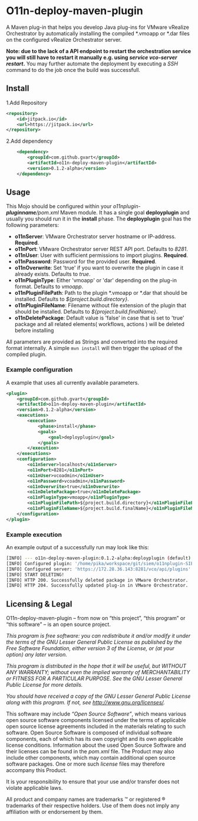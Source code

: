 # O11n-deploy-maven-plugin

A Maven plug-in that helps you develop Java plug-ins for VMware vRealize Orchestrator by automatically installing the compiled *.vmoapp or *.dar files on the configured vRealize Orchestrator server.

**Note: due to the lack of a API endpoint to restart the orchestration service you will still have to restart it manually e.g. using *service vco-server restart*.** You may further automate the deployment by executing a *SSH* command to do the job once the build was successfull.


## Install

1.Add Repository
```xml
<repository>
    <id>jitpack.io</id>
    <url>https://jitpack.io</url>
</repository>
```

2.Add dependency
```xml
	<dependency>
	    <groupId>com.github.gvart</groupId>
	    <artifactId>o11n-deploy-maven-plugin</artifactId>
	    <version>0.1.2-alpha</version>
	</dependency>
```

## Usage
This Mojo should be configured within your *o11nplugin-**pluginname**/pom.xml* Maven module. It has a single goal **deployplugin** and usually you should run it in the **install** phase. The **deployplugin** goal has the following parameters:

- **o11nServer**: VMware Orchestrator server hostname or IP-address. **Required**.
- **o11nPort**: VMware Orchestrator server REST API port. Defaults to *8281*.
- **o11nUser**: User with sufficient permissions to import plugins. **Required**.
- **o11nPassword**: Password for the provided user. **Required**.
- **o11nOverwrite**: Set 'true' if you want to overwrite the plugin in case it already exists. Defaults to *true*.
- **o11nPluginType**: Either 'vmoapp' or 'dar' depending on the plug-in format. Defaults to *vmoapp*.
- **o11nPluginFilePath**: Path to the plugin *.vmoapp or *.dar that should be installed. Defaults to *${project.build.directory}*.
- **o11nPluginFileName**: Filename without file extension of the plugin that should be installed. Defaults to *${project.build.finalName}*.
- **o11nDeletePackage**: Default value is 'false' in case that is set to 'true' package and all related elements( workflows, actions ) will be deleted before installing

All parameters are provided as Strings and converted into the required format internally. A simple `mvn install` will then trigger the upload of the compiled plugin.


### Example configuration
A example that uses all currently available parameters.

```xml
<plugin>
	<groupId>com.github.gvart</groupId>
	<artifactId>o11n-deploy-maven-plugin</artifactId>
	<version>0.1.2-alpha</version>
	<executions>
		<execution>
			<phase>install</phase>
			<goals>
				<goal>deployplugin</goal>
			</goals>
		</execution>
	</executions>
	<configuration>
		<o11nServer>localhost</o11nServer>
		<o11nPort>8281</o11nPort>
		<o11nUser>vcoadmin</o11nUser>
		<o11nPassword>vcoadmin</o11nPassword>
		<o11nOverwrite>true</o11nOverwrite>
		<o11nDeletePackage>true</o11nDeletePackage>
		<o11nPluginType>vmoapp</o11nPluginType>
		<o11nPluginFilePath>${project.build.directory}</o11nPluginFilePath>
		<o11nPluginFileName>${project.build.finalName}</o11nPluginFileName>
	</configuration>
</plugin>
```


### Example execution
 
 An example output of a successfully run may look like this:
```bash
[INFO] --- o11n-deploy-maven-plugin:0.1.2-alpha:deployplugin (default) @ o11nplugin-SIEM ---
[INFO] Configured plugin: '/home/pika/workspace/git/siem/o11nplugin-SIEM/target/o11nplugin-SIEM-1.0.0.vmoapp'.
[INFO] Configured server: 'https://172.28.36.143:8281/vco/api/plugins'.
[INFO] START DELETING!
[INFO] HTTP 200. Successfully deleted package in VMware Orchestrator.
[INFO] HTTP 204. Successfully updated plug-in in VMware Orchestrator.
```


## Licensing & Legal
O11n-deploy-maven-plugin – from now on “this project”, “this program” or “this software” – is an open source project.

*This program is free software: you can redistribute it and/or modify it under the terms of the GNU Lesser General Public License as published by the Free Software Foundation, either version 3 of the License, or (at your option) any later version.*

*This program is distributed in the hope that it will be useful, but WITHOUT ANY WARRANTY; without even the implied warranty of MERCHANTABILITY or FITNESS FOR A PARTICULAR PURPOSE. See the GNU Lesser General Public License for more details.*

*You should have received a copy of the GNU Lesser General Public License along with this program. If not, see http://www.gnu.org/licenses/.*


This software may include *“Open Source Software”*, which means various open source software components licensed under the terms of applicable open source license agreements included in the materials relating to such software. Open Source Software is composed of individual software components, each of which has its own copyright and its own applicable license conditions. Information about the used Open Source Software and their licenses can be found in the *pom.xml* file. The Product may also include other components, which may contain additional open source software packages. One or more such *license* files may therefore accompany this Product.

It is your responsibility to ensure that your use and/or transfer does not violate applicable laws. 

All product and company names are trademarks ™ or registered ® trademarks of their respective holders. Use of them does not imply any affiliation with or endorsement by them.